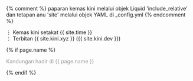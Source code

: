 {% comment %}
paparan kemas kini melalui objek Liquid 'include_relative'
dan tetapan anu 'site' melalui objek YAML di _config.yml
{% endcomment %}

&#8942; Kemas kini setakat {{ site.time }}  
&#8942; Terbitan {{ site.kini.xyz }} ({{ site.kini.dev }})

{% if page.name %}
<!--cubaan objek Liquid mengesan objek YAML iaitu page.name
yang mengandungi nama laman asal seperti index.md-->
<p style="color:#999999;">Kandungan hadir di {{ page.name }}</p>
{% endif %}

